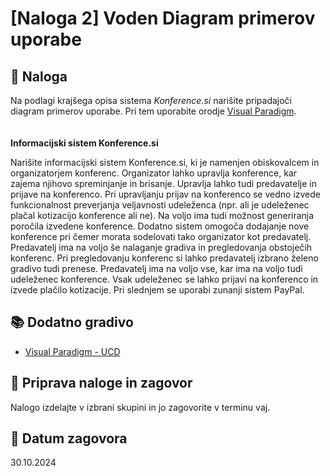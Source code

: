 # [Naloga 2] Voden Diagram primerov uporabe

## 📑 Naloga 

Na podlagi krajšega opisa sistema *Konference.si* narišite pripadajoči diagram primerov uporabe. Pri tem uporabite orodje [Visual Paradigm](https://www.visual-paradigm.com/).
\
\
\
**Informacijski sistem Konference.si**

Narišite informacijski sistem Konference.si, ki je namenjen obiskovalcem in organizatorjem konferenc. Organizator lahko upravlja konference, kar zajema njihovo spreminjanje in brisanje. Upravlja lahko tudi predavatelje in prijave na konferenco. Pri upravljanju prijav na konferenco se vedno izvede funkcionalnost preverjanja veljavnosti udeleženca (npr. ali je udeleženec plačal kotizacijo konference ali ne). Na voljo ima tudi možnost generiranja poročila izvedene konference. Dodatno sistem omogoča dodajanje nove konference pri čemer morata sodelovati tako organizator kot predavatelj. Predavatelj ima na voljo še nalaganje gradiva in pregledovanja obstoječih konferenc. Pri pregledovanju konferenc si lahko predavatelj izbrano želeno gradivo tudi prenese. Predavatelj ima na voljo vse, kar ima na voljo tudi udeleženec konference. Vsak udeleženec se lahko prijavi na konferenco in izvede plačilo kotizacije. Pri slednjem se uporabi zunanji sistem PayPal.


## 📚 Dodatno gradivo
- [Visual Paradigm - UCD](https://www.visual-paradigm.com/guide/uml-unified-modeling-language/what-is-use-case-diagram/)


## 📨 Priprava naloge in zagovor
Nalogo izdelajte v izbrani skupini in jo zagovorite v terminu vaj.

## 📅 Datum zagovora
30.10.2024
